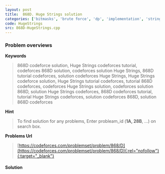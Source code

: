 ```yaml
---
layout: post
title:  868D. Huge Strings solution
categories: ['bitmasks', 'brute force', 'dp', 'implementation', 'strings']
code: HugeStrings
src: 868D-HugeStrings.cpp
---
```

### **Problem overviews**

**Keywords**
> 868D codeforce solution, Huge Strings codeforces tutorial, codeforces 868D solution, codeforces solution Huge Strings, 868D tutorial codeforces, solution codeforces Huge Strings, Huge Strings codeforce solution, Huge Strings tutorial codeforces, tutorial 868D codeforces, codeforces Huge Strings solution, codeforces solution 868D, solution Huge Strings codeforces, 868D codeforces tutorial, tutorial Huge Strings codeforces, solution codeforces 868D, solution 868D codeforces

**Hint**
> To find solution for any problems, Enter probleam_id (**1A, 28B**, ...) on search box. 

**Problems Url**
> [https://codeforces.com/problemset/problem/868/D](https://codeforces.com/problemset/problem/868/D){:rel="nofollow"}{:target="_blank"}

#### **Solution**



